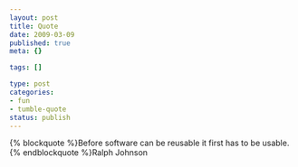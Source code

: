 ```yaml
--- 
layout: post
title: Quote
date: 2009-03-09
published: true
meta: {}

tags: []

type: post
categories: 
- fun
- tumble-quote
status: publish
---
```

{% blockquote %}Before software can be reusable it first has to be usable.{% endblockquote %}Ralph Johnson
